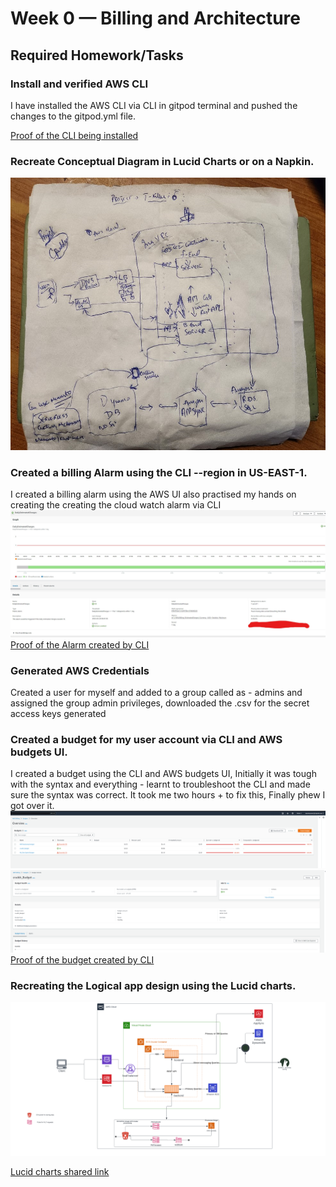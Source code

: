 # Week 0 — Billing and Architecture

## Required Homework/Tasks

### Install and verified AWS CLI 

I have installed the AWS CLI via CLI in gitpod terminal and pushed the changes to the gitpod.yml file. 

[Proof of the CLI being installed](https://github.com/TejenderPrasad/aws-bootcamp-cruddur-2023/blob/main/.gitpod.yml)

### Recreate Conceptual Diagram in Lucid Charts or on a Napkin. 
![Creating a system design for Cruddr on Napkin](assets/conceptual-diagram-cruddr.png)

### Created a billing Alarm using the CLI  --region in US-EAST-1. 
I created a billing alarm using the AWS UI also practised my hands on creating the creating the cloud watch alarm via CLI 
![Creating a billing alarm.](assets/Cloudwatch-billingalarm1.jpg)
[Proof of the Alarm created by CLI](https://github.com/TejenderPrasad/aws-bootcamp-cruddur-2023/blob/main/aws/json/alarm-config.json)

### Generated AWS Credentials 
Created a user for myself and added to a group called as - admins and assigned the group admin privileges, downloaded the .csv for the secret access keys generated

### Created a budget for my user account via CLI and AWS budgets UI. 
I created a budget using the CLI and AWS budgets UI, Initially it was tough with the syntax and everything - learnt to troubleshoot the CLI and made sure the syntax was correct. It took me two hours + to fix this, Finally phew I got over it. 
![Creating a budget on cloud watch using CLI](assets/Cruddr-%20budget1.png) 
![Creating a budget on cloud watch using CLI](assets/AWS-BUDGET-CRUDDR%20SNIPPET.png)
[Proof of the budget created by CLI](https://github.com/TejenderPrasad/aws-bootcamp-cruddur-2023/blob/main/aws/json/budget.json)


### Recreating the Logical app design using the Lucid charts. 
![Creating a system architectural design for Cruddr on Lucid charts](assets/SNIPPET-OF-THE-LOGICAL-APP-DESIGNED-CRUDDR.png)

[Lucid charts shared link](https://lucid.app/lucidchart/810a8400-88fb-4a37-b970-eccad375a8c5/edit?viewport_loc=-1012%2C57%2C3864%2C1397%2C0_0&invitationId=inv_0f3f6ad8-c000-4fd9-be21-a698aaf4a516)







